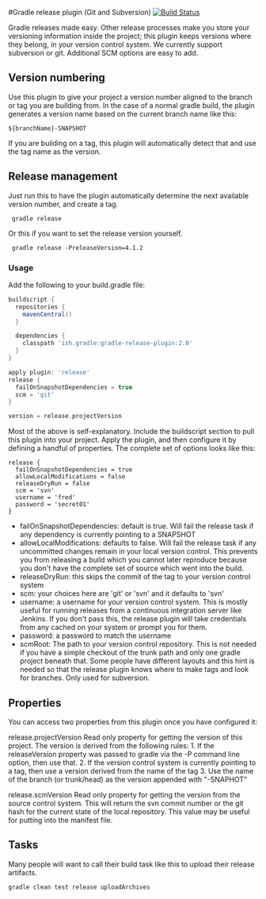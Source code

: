 #Gradle release plugin (Git and Subversion) [![Build Status](http://travis-ci.org/ari/gradle-release-plugin.png?branch=develop)](http://travis-ci.org/ari/gradle-release-plugin)

Gradle releases made easy. Other release processes make you store your versioning information inside the project; this plugin keeps versions where they belong, in your version control system. We currently support subversion or git. Additional SCM options are easy to add.

## Version numbering

Use this plugin to give your project a version number aligned to the branch or tag you are building from. In the case of a normal gradle build, the plugin generates a version name based on the current branch name like this:

    ${branchName}-SNAPSHOT

If you are building on a tag, this plugin will automatically detect that and use the tag name as the version.


## Release management

Just run this to have the plugin automatically determine the next available version number, and create a tag.

     gradle release

Or this if you want to set the release version yourself.

     gradle release -PreleaseVersion=4.1.2



### Usage

Add the following to your build.gradle file:

```groovy
buildscript {
  repositories {
    mavenCentral()
  }

  dependencies {
    classpath 'ish.gradle:gradle-release-plugin:2.0'
  }
}

apply plugin: 'release'
release {
  failOnSnapshotDependencies = true
  scm = 'git'
}

version = release.projectVersion
````

Most of the above is self-explanatory. Include the buildscript section to pull this plugin into your project. Apply the plugin, and then configure it by defining a handful of properties. The complete set of options looks like this:

````
release {
  failOnSnapshotDependencies = true
  allowLocalModifications = false
  releaseDryRun = false
  scm = 'svn'
  username = 'fred'
  password = 'secret01'
}
````

* failOnSnapshotDependencies: default is true. Will fail the release task if any dependency is currently pointing to a SNAPSHOT
* allowLocalModifications: defaults to false. Will fail the release task if any uncommitted changes remain in your local version control. This prevents you from releasing a build which you cannot later reproduce because you don't have the complete set of source which went into the build.
* releaseDryRun: this skips the commit of the tag to your version control system
* scm: your choices here are 'git' or 'svn' and it defaults to 'svn'
* username: a username for your version control system. This is mostly useful for running releases from a continuous integration server like Jenkins. If you don't pass this, the release plugin will take credentials from any cached on your system or prompt you for them.
* password: a password to match the username
* scmRoot: The path to your version control repository. This is not needed if you have a simple checkout of the trunk path and only one gradle project beneath that. Some people have different layouts and this hint is needed so that the release plugin knows where to make tags and look for branches. Only used for subversion.

## Properties

You can access two properties from this plugin once you have configured it:

  release.projectVersion
    Read only property for getting the version of this project.
    The version is derived from the following rules:
    1. If the releaseVersion property was passed to gradle via the -P command line option, then use that.
    2. If the version control system is currently pointing to a tag, then use a version derived from the name of the tag
    3. Use the name of the branch (or trunk/head) as the version appended with "-SNAPHOT"
  
  release.scmVersion
    Read only property for getting the version from the source control system.
    This will return the svn commit number or the git hash for the current state of the local repository. This value may be useful for putting into the manifest file.


## Tasks

Many people will want to call their build task like this to upload their release artifacts.

    gradle clean test release uploadArchives